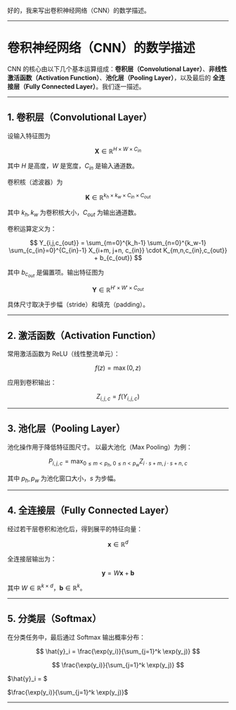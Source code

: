 好的，我来写出卷积神经网络（CNN）的数学描述。

---

# 卷积神经网络（CNN）的数学描述

CNN 的核心由以下几个基本运算组成：**卷积层（Convolutional Layer）**、**非线性激活函数（Activation Function）**、**池化层（Pooling Layer）**，以及最后的 **全连接层（Fully Connected Layer）**。我们逐一描述。

---

## 1. 卷积层（Convolutional Layer）

设输入特征图为

$$
\mathbf{X} \in \mathbb{R}^{H \times W \times C_{in}}
$$

其中 $H$ 是高度，$W$ 是宽度，$C_{in}$ 是输入通道数。

卷积核（滤波器）为

$$
\mathbf{K} \in \mathbb{R}^{k_h \times k_w \times C_{in} \times C_{out}}
$$

其中 $k_h, k_w$ 为卷积核大小，$C_{out}$ 为输出通道数。

卷积运算定义为：

$$
Y_{i,j,c_{out}} = \sum_{m=0}^{k_h-1} \sum_{n=0}^{k_w-1} \sum_{c_{in}=0}^{C_{in}-1} 
X_{i+m, j+n, c_{in}} \cdot K_{m,n,c_{in},c_{out}} + b_{c_{out}}
$$

其中 $b_{c_{out}}$ 是偏置项。输出特征图为

$$
\mathbf{Y} \in \mathbb{R}^{H' \times W' \times C_{out}}
$$

具体尺寸取决于步幅（stride）和填充（padding）。

---

## 2. 激活函数（Activation Function）

常用激活函数为 ReLU（线性整流单元）：

$$
f(z) = \max(0, z)
$$

应用到卷积输出：

$$
Z_{i,j,c} = f(Y_{i,j,c})
$$

---

## 3. 池化层（Pooling Layer）

池化操作用于降低特征图尺寸。
以最大池化（Max Pooling）为例：

$$
P_{i,j,c} = \max_{0 \leq m < p_h, \; 0 \leq n < p_w} Z_{i \cdot s + m, \; j \cdot s + n, \; c}
$$

其中 $p_h, p_w$ 为池化窗口大小，$s$ 为步幅。

---

## 4. 全连接层（Fully Connected Layer）

经过若干层卷积和池化后，得到展平的特征向量：

$$
\mathbf{x} \in \mathbb{R}^d
$$

全连接层输出为：

$$
\mathbf{y} = W \mathbf{x} + \mathbf{b}
$$

其中 $W \in \mathbb{R}^{k \times d}$，$\mathbf{b} \in \mathbb{R}^k$。

---

## 5. 分类层（Softmax）

在分类任务中，最后通过 Softmax 输出概率分布：

$$
\hat{y}_i = \frac{\exp(y_i)}{\sum_{j=1}^k \exp(y_j)}
$$

$$
\frac{\exp(y_i)}{\sum_{j=1}^k \exp(y_j)}
$$

$\hat{y}_i = $

$\frac{\exp(y_i)}{\sum_{j=1}^k \exp(y_j)}$


---





